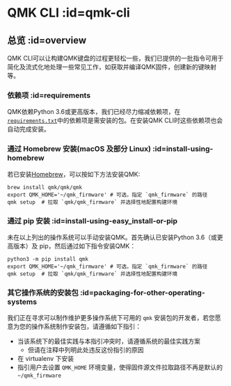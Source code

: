 # QMK CLI :id=qmk-cli

## 总览 :id=overview

QMK CLI可以让构建QMK键盘的过程更轻松一些，我们已提供的一批指令可用于简化及流式化地处理一些常见工作，如获取并编译QMK固件，创建新的键映射等。

### 依赖项 :id=requirements

QMK依赖Python 3.6或更高版本，我们已经尽力缩减依赖项，在[`requirements.txt`](https://github.com/qmk/qmk_firmware/blob/master/requirements.txt)中的依赖项是需安装的包。在安装QMK CLI时这些依赖项也会自动完成安装。

### 通过 Homebrew 安装(macOS 及部分 Linux) :id=install-using-homebrew

若已安装[Homebrew](https://brew.sh)，可以按如下方法安装QMK:

```
brew install qmk/qmk/qmk
export QMK_HOME='~/qmk_firmware' # 可选，指定 `qmk_firmware` 的路径
qmk setup  # 拉取 `qmk/qmk_firmware` 并选择性地配置构建环境
```

### 通过 pip 安装 :id=install-using-easy_install-or-pip

未在以上列出的操作系统可以手动安装QMK。首先确认已安装Python 3.6（或更高版本）及 pip，然后通过如下指令安装QMK：

```
python3 -m pip install qmk
export QMK_HOME='~/qmk_firmware' # 可选，指定 `qmk_firmware` 的路径
qmk setup  # 拉取 `qmk/qmk_firmware` 并选择性地配置构建环境
```

### 其它操作系统的安装包 :id=packaging-for-other-operating-systems

我们正在寻求可以制作维护更多操作系统下可用的 `qmk` 安装包的开发者，若您愿意为您的操作系统制作安装包，请遵循如下指引：

* 当该系统下的最佳实践与本指引冲突时，请遵循系统的最佳实践方案
    * 但请在注释中列明此处违反这份指引的原因
* 在 virtualenv 下安装
* 指引用户去设置 `QMK_HOME` 环境变量，使得固件源文件拉取路径不再是默认的 `~/qmk_firmware`
